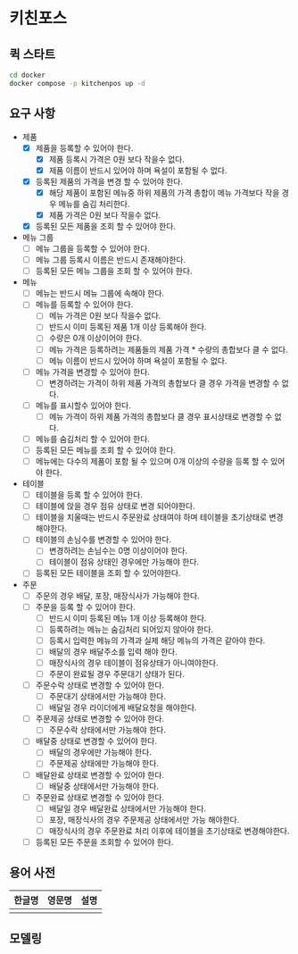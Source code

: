 # 키친포스

## 퀵 스타트

```sh
cd docker
docker compose -p kitchenpos up -d
```

## 요구 사항

- 제품
  - [X] 제품을 등록할 수 있어야 한다.
    - [X] 제품 등록시 가격은 0원 보다 작을수 없다.
    - [X] 제품 이름이 반드시 있어야 하며 욕설이 포함될 수 없다.
  - [X] 등록된 제품의 가격을 변경 할 수 있어야 한다. 
    - [X] 해당 제품이 포함된 메뉴중 하위 제품의 가격 총합이 메뉴 가격보다 작을 경우 메뉴를 숨김 처리한다.
    - [X] 제품 가격은 0원 보다 작을수 없다.
  - [X] 등록된 모든 제품을 조회 할 수 있어야 한다.
- 메뉴 그룹
  - [ ] 메뉴 그룹을 등록할 수 있어야 한다.
  - [ ] 메뉴 그룹 등록시 이름은 반드시 존재해야한다.
  - [ ] 등록된 모든 메뉴 그룹을 조회 할 수 있어야 한다.
- 메뉴
  - [ ] 메뉴는 반드시 메뉴 그룹에 속해야 한다.
  - [ ] 메뉴를 등록할 수 있어야 한다.
    - [ ] 메뉴 가격은 0원 보다 작을수 없다. 
    - [ ] 반드시 이미 등록된 제품 1개 이상 등록해야 한다. 
    - [ ] 수량은 0개 이상이어야 한다.
    - [ ] 메뉴 가격은 등록하려는 제품들의 제품 가격 * 수량의 총합보다 클 수 없다.
    - [ ] 메뉴 이름이 반드시 있어야 하며 욕설이 포함될 수 없다.
  - [ ] 메뉴 가격을 변경할 수 있어야 한다.
    - [ ] 변경하려는 가격이 하위 제품 가격의 총합보다 클 경우 가격을 변경할 수 없다.
  - [ ] 메뉴를 표시할수 있어야 한다.
    - [ ] 메뉴 가격이 하위 제품 가격의 총합보다 클 경우 표시상태로 변경할 수 없다.
  - [ ] 메뉴를 숨김처리 할 수 있어야 한다.
  - [ ] 등록된 모든 메뉴를 조회 할 수 있어야 한다.
  - [ ] 메뉴에는 다수의 제품이 포함 될 수 있으며 0개 이상의 수량을 등록 할 수 있어야 한다.
- 테이블
  - [ ] 테이블을 등록 할 수 있어야 한다.
  - [ ] 테이블에 앉을 경우 점유 상태로 변경 되어야한다.
  - [ ] 테이블을 치울때는 반드시 주문완료 상태여야 하며 테이블을 초기상태로 변경해야한다.
  - [ ] 테이블의 손님수를 변경할 수 있어야 한다.
    - [ ] 변경하려는 손님수는 0명 이상이어야 한다. 
    - [ ] 테이블이 점유 상태인 경우에만 가능해야 한다.
  - [ ] 등록된 모든 테이블을 조회 할 수 있어야한다.
- 주문
  - [ ] 주문의 경우 배달, 포장, 매장식사가 가능해야 한다.
  - [ ] 주문을 등록 할 수 있어야 한다.
    - [ ] 반드시 이미 등록된 메뉴 1개 이상 등록해야 한다.
    - [ ] 등록하려는 메뉴는 숨김처리 되어있지 않아야 한다.
    - [ ] 등록시 입력한 메뉴의 가격과 실제 해당 메뉴의 가격은 같아야 한다.
    - [ ] 배달의 경우 배달주소를 입력 해야 한다. 
    - [ ] 매장식사의 경우 테이블이 점유상태가 아니여야한다.
    - [ ] 주문이 완료될 경우 주문대기 상태가 된다.
  - [ ] 주문수락 상태로 변경할 수 있어야 한다.
    - [ ] 주문대기 상태에서만 가능해야 한다.
    - [ ] 배달일 경우 라이더에게 배달요청을 해야한다.
  - [ ] 주문제공 상태로 변경할 수 있어야 한다.
    - [ ] 주문수락 상태에서만 가능해야 한다.
  - [ ] 배달중 상태로 변경할 수 있어야 한다.
    - [ ] 배달의 경우에만 가능해야 한다.
    - [ ] 주문제공 상태에만 가능해야 한다.
  - [ ] 배달완료 상태로 변경할 수 있어야 한다.
    - [ ] 배달중 상태에서만 가능해야 한다.
  - [ ] 주문완료 상태로 변경할 수 있어야 한다.
    - [ ] 배달일 경우 배달완료 상태에서만 가능해야 한다.
    - [ ] 포장, 매장식사의 경우 주문제공 상태에서만 가능 해야한다. 
    - [ ] 매장식사의 경우 주문완료 처리 이후에 테이블을 초기상태로 변경해야한다.
  - [ ] 등록된 모든 주문을 조회할 수 있어야 한다.

## 용어 사전

| 한글명 | 영문명 | 설명 |
| --- | --- | --- |
|  |  |  |

## 모델링
